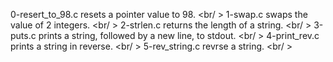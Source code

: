 0-resert_to_98.c resets a pointer value to 98. <br/ >
1-swap.c swaps the value of 2 integers. <br/ >
2-strlen.c returns the length of a string. <br/ >
3-puts.c prints a string, followed by a new line, to stdout. <br/ >
4-print_rev.c prints a string in reverse. <br/ >
5-rev_string.c revrse a string. <br/ >
